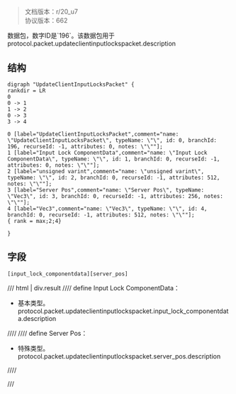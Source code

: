 # <!-- md:samp UpdateClientInputLocksPacket -->

> 文档版本：r/20_u7<br/>协议版本：662

<!-- md:samp UpdateClientInputLocksPacket -->数据包，数字ID是`196`。该数据包用于protocol.packet.updateclientinputlockspacket.description

## 结构

```viz
digraph "UpdateClientInputLocksPacket" {
rankdir = LR
0
0 -> 1
1 -> 2
0 -> 3
3 -> 4

0 [label="UpdateClientInputLocksPacket",comment="name: \"UpdateClientInputLocksPacket\", typeName: \"\", id: 0, branchId: 196, recurseId: -1, attributes: 0, notes: \"\""];
1 [label="Input Lock ComponentData",comment="name: \"Input Lock ComponentData\", typeName: \"\", id: 1, branchId: 0, recurseId: -1, attributes: 0, notes: \"\""];
2 [label="unsigned varint",comment="name: \"unsigned varint\", typeName: \"\", id: 2, branchId: 0, recurseId: -1, attributes: 512, notes: \"\""];
3 [label="Server Pos",comment="name: \"Server Pos\", typeName: \"Vec3\", id: 3, branchId: 0, recurseId: -1, attributes: 256, notes: \"\""];
4 [label="Vec3",comment="name: \"Vec3\", typeName: \"\", id: 4, branchId: 0, recurseId: -1, attributes: 512, notes: \"\""];
{ rank = max;2;4}

}

```

## 字段

```title='UpdateClientInputLocksPacket'
[input_lock_componentdata][server_pos]
```

/// html | div.result
//// define
Input Lock ComponentData：<!-- md:samp unsigned varint -->

- 基本类型。protocol.packet.updateclientinputlockspacket.input_lock_componentdata.description


////
//// define
Server Pos：[<!-- md:samp Vec3 -->](../types/vec3.md)

- 特殊类型。protocol.packet.updateclientinputlockspacket.server_pos.description


////

///

